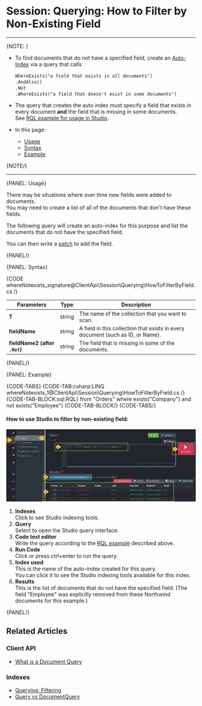 ﻿# Session: Querying: How to Filter by Non-Existing Field  

---

{NOTE: }

* To find documents that do not have a specified field, create an [Auto-Index](../../../indexes/creating-and-deploying#auto-indexes) 
  via a query that calls 
    ```
    WhereExists("a field that exists in all documents")  
    .AndAlso()  
    .Not  
    .WhereExists("a field that doesn't exist in some documents")  
    ```

* The query that creates the auto index must specify a field that exists in every document **and** the field that is missing in some documents.  
  See [RQL example for usage in Studio](../../../client-api/session/querying/how-to-filter-by-non-existing-field#example).

* In this page:  
  * [Usage](../../../client-api/session/querying/how-to-filter-by-non-existing-field#usage)  
  * [Syntax](../../../client-api/session/querying/how-to-filter-by-non-existing-field#syntax)  
  * [Example](../../../client-api/session/querying/how-to-filter-by-non-existing-field#example)  

{NOTE/}

---

{PANEL: Usage}

There may be situations where over time new fields were added to documents.  
You may need to create a list of all of the documents that don't have these fields.  

The following query will create an auto-index for this purpose and list the documents that do not have the specified field.  

You can then write a [patch](../../../client-api/operations/patching/set-based) to add the field.

{PANEL/}

{PANEL: Syntax}


{CODE whereNotexists_signature@ClientApi\Session\Querying\HowToFilterByField.cs /}

| Parameters | Type | Description |
| -- | - | -- |
| **T** | string | The name of the collection that you want to scan. |
| **fieldName** | string | A field in this collection that exists in every document (such as ID, or Name). |
| **fieldName2 (after `.Not`)**| string | The field that is missing in some of the documents. |

{PANEL/}

{PANEL: Example}

{CODE-TABS}
{CODE-TAB:csharp:LINQ whereNotexists_1@ClientApi\Session\Querying\HowToFilterByField.cs /}
{CODE-TAB-BLOCK:sql:RQL}
from "Orders" 
where exists("Company") and not exists("Employee")
{CODE-TAB-BLOCK/}
{CODE-TABS/}

#### How to use Studio to filter by non-existing field:

![List Documents Without a Specified Field](images/non-existing-field-studio-rql.png "List Documents Without a Specified Field")

1. **Indexes**  
   Click to see Studio indexing tools.
2. **Query**  
   Select to open the Studio query interface.
3. **Code text editor**  
   Write the query according to the [RQL example](../../../client-api/session/querying/how-to-filter-by-non-existing-field#example) described above.  
4. **Run Code**  
   Click or press ctrl+enter to run the query.
5. **Index used**  
   This is the name of the auto-index created for this query.  
   You can click it to see the Studio indexing tools available for this index.  
6. **Results**  
   This is the list of documents that do not have the specified field.
   (The field "Employee" was explicitly removed from these Northwind documents for this example.)

{PANEL/}

## Related Articles

### Client API

- [What is a Document Query](../../../client-api/session/querying/document-query/what-is-document-query)

### Indexes

- [Querying: Filtering](../../../indexes/querying/filtering)
- [Query vs DocumentQuery](../../../indexes/querying/query-vs-document-query)
